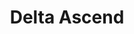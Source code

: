 ---
layout: default
category: bts
tags: ["openFrameworks","LED","DMX"]
video: "https://player.vimeo.com/video/153431296?badge=0&amp;autopause=0&amp;player_id=0&amp;app_id=72231"
title: "Delta Ascend"
thumbnail: "https://i.vimeocdn.com/video/553713930_295x166.jpg?r=pad"
---